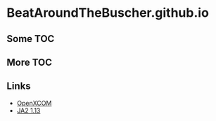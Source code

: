 # BeatAroundTheBuscher.github.io

## Some TOC

## More TOC

## Links

- [OpenXCOM](https://beataroundthebuscher.github.io/OpenXcom/)
- [JA2 1.13](https://beataroundthebuscher.github.io/Jagged_Alliance_2/)
